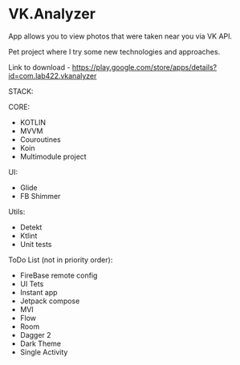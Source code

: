 # VK.Analyzer
App allows you to view photos that were taken near you via VK API.


Pet project where I try some new technologies and approaches. 

Link to download - https://play.google.com/store/apps/details?id=com.lab422.vkanalyzer

STACK:

  CORE:
  - KOTLIN
  - MVVM
  - Couroutines
  - Koin
  - Multimodule project
  
  UI: 
  - Glide
  - FB Shimmer

  Utils:
  - Detekt
  - Ktlint
  - Unit tests

ToDo List (not in priority order):
- FireBase remote config
- UI Tets
- Instant app
- Jetpack compose
- MVI
- Flow
- Room
- Dagger 2
- Dark Theme
- Single Activity
